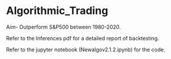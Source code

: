 # Algorithmic_Trading
Aim- Outperform S&P500 between 1980-2020.

Refer to the Inferences pdf for a detailed report of backtesting.

Refer to the jupyter notebook (Newalgov2.1.2.ipynb) for the code.
